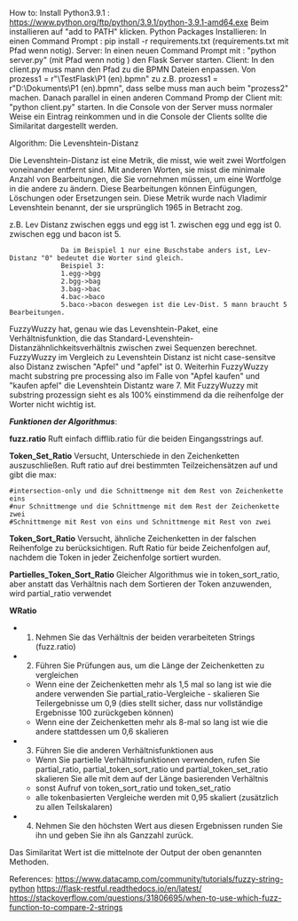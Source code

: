 How to:
Install Python3.9.1 : https://www.python.org/ftp/python/3.9.1/python-3.9.1-amd64.exe
Beim installieren auf "add to PATH" klicken.
Python Packages Installieren:
In einen Command Prompt : pip install -r requirements.txt
(requirements.txt mit Pfad wenn notig).
Server:
In einen neuen Command Prompt mit : "python server.py" (mit Pfad wenn notig ) den Flask Server starten.
Client:
In den client.py muss mann den Pfad zu die BPMN Dateien enpassen.
Von prozess1 = r"\TestFlask\P1 (en).bpmn" zu z.B. prozess1 = r"D:\Dokuments\P1 (en).bpmn", dass selbe muss man auch beim "prozess2" machen.
Danach parallel in einen anderen Command Promp der Client mit: "python client.py" starten.
In die Console von der Server muss normaler Weise ein Eintrag reinkommen und in die Console der Clients sollte die Similaritat dargestellt werden.



Algorithm:
Die Levenshtein-Distanz

Die Levenshtein-Distanz ist eine Metrik, die misst, wie weit zwei Wortfolgen voneinander entfernt sind. Mit anderen Worten, sie misst die minimale Anzahl von Bearbeitungen, die Sie vornehmen müssen, um eine Wortfolge in die andere zu ändern. Diese Bearbeitungen können Einfügungen, Löschungen oder Ersetzungen sein. Diese Metrik wurde nach Vladimir Levenshtein benannt, der sie ursprünglich 1965 in Betracht zog.

z.B. Lev Distanz zwischen eggs und egg ist 1.
                 zwischen egg und egg ist 0.
                 zwischen egg und bacon ist 5.

                 Da im Beispiel 1 nur eine Buschstabe anders ist, Lev-Distanz "0" bedeutet die Worter sind gleich.
                 Beispiel 3:
                 1.egg->bgg
                 2.bgg->bag
                 3.bag->bac
                 4.bac->baco
                 5.baco->bacon deswegen ist die Lev-Dist. 5 mann braucht 5 Bearbeitungen.

FuzzyWuzzy hat, genau wie das Levenshtein-Paket, eine Verhältnisfunktion, die das Standard-Levenshtein-Distanzähnlichkeitsverhältnis zwischen zwei Sequenzen berechnet. FuzzyWuzzy im Vergleich zu Levenshtein Distanz ist nicht case-sensitve also Distanz zwischen "Apfel" und "apfel" ist 0. Weiterhin FuzzyWuzzy macht substring pre processing also im Falle von "Apfel kaufen" und "kaufen apfel" die Levenshtein Distantz ware 7. Mit FuzzyWuzzy mit substring prozessign sieht es als 100% einstimmend da die reihenfolge der Worter nicht wichtig ist.

_**Funktionen der Algorithmus**_:

**fuzz.ratio**
 Ruft einfach difflib.ratio für die beiden Eingangsstrings auf.

**Token_Set_Ratio**
 Versucht, Unterschiede in den Zeichenketten auszuschließen. Ruft ratio auf drei bestimmten Teilzeichensätzen auf und gibt die max:

    #intersection-only und die Schnittmenge mit dem Rest von Zeichenkette eins
    #nur Schnittmenge und die Schnittmenge mit dem Rest der Zeichenkette zwei
    #Schnittmenge mit Rest von eins und Schnittmenge mit Rest von zwei 


**Token_Sort_Ratio**
 Versucht, ähnliche Zeichenketten in der falschen Reihenfolge zu berücksichtigen. Ruft Ratio für beide Zeichenfolgen auf, nachdem die Token in   jeder Zeichenfolge sortiert wurden. 


**Partielles_Token_Sort_Ratio**
 Gleicher Algorithmus wie in token_sort_ratio, aber anstatt das Verhältnis nach dem Sortieren der Token anzuwenden, wird partial_ratio verwendet 

**WRatio**
- 1. Nehmen Sie das Verhältnis der beiden verarbeiteten Strings (fuzz.ratio)
  
- 2. Führen Sie Prüfungen aus, um die Länge der Zeichenketten zu vergleichen
    * Wenn eine der Zeichenketten mehr als 1,5 mal so lang ist wie die andere
      verwenden Sie partial_ratio-Vergleiche - skalieren Sie Teilergebnisse um 0,9
      (dies stellt sicher, dass nur vollständige Ergebnisse 100 zurückgeben können)
    * Wenn eine der Zeichenketten mehr als 8-mal so lang ist wie die andere
      stattdessen um 0,6 skalieren
  
- 3. Führen Sie die anderen Verhältnisfunktionen aus
    * Wenn Sie partielle Verhältnisfunktionen verwenden, rufen Sie partial_ratio,
      partial_token_sort_ratio und partial_token_set_ratio
      skalieren Sie alle mit dem auf der Länge basierenden Verhältnis
    * sonst Aufruf von token_sort_ratio und token_set_ratio
    * alle tokenbasierten Vergleiche werden mit 0,95 skaliert
      (zusätzlich zu allen Teilskalaren)
  
- 4. Nehmen Sie den höchsten Wert aus diesen Ergebnissen
   runden Sie ihn und geben Sie ihn als Ganzzahl zurück.

Das Similaritat Wert ist die mittelnote der Output der oben genannten Methoden.

References:
https://www.datacamp.com/community/tutorials/fuzzy-string-python
https://flask-restful.readthedocs.io/en/latest/
https://stackoverflow.com/questions/31806695/when-to-use-which-fuzz-function-to-compare-2-strings
